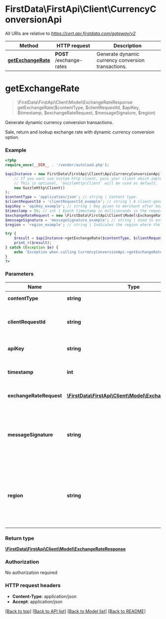 # FirstData\FirstApi\Client\CurrencyConversionApi

All URIs are relative to *https://cert.api.firstdata.com/gateway/v2*

Method | HTTP request | Description
------------- | ------------- | -------------
[**getExchangeRate**](CurrencyConversionApi.md#getExchangeRate) | **POST** /exchange-rates | Generate dynamic currency conversion transactions.


# **getExchangeRate**
> \FirstData\FirstApi\Client\Model\ExchangeRateResponse getExchangeRate($contentType, $clientRequestId, $apiKey, $timestamp, $exchangeRateRequest, $messageSignature, $region)

Generate dynamic currency conversion transactions.

Sale, return and lookup exchange rate with dynamic currency conversion option.

### Example
```php
<?php
require_once(__DIR__ . '/vendor/autoload.php');

$apiInstance = new FirstData\FirstApi\Client\Api\CurrencyConversionApi(
    // If you want use custom http client, pass your client which implements `GuzzleHttp\ClientInterface`.
    // This is optional, `GuzzleHttp\Client` will be used as default.
    new GuzzleHttp\Client()
);
$contentType = 'application/json'; // string | Content type.
$clientRequestId = 'clientRequestId_example'; // string | A client-generated ID for request tracking and signature creation, unique per request.  This is also used for idempotency control. We recommend 128-bit UUID format.
$apiKey = 'apiKey_example'; // string | Key given to merchant after boarding associating their requests with the appropriate app in Apigee.
$timestamp = 56; // int | Epoch timestamp in milliseconds in the request from a client system. Used for Message Signature generation and time limit (5 mins).
$exchangeRateRequest = new \FirstData\FirstApi\Client\Model\ExchangeRateRequest(); // \FirstData\FirstApi\Client\Model\ExchangeRateRequest | Accepted request types: DCCExchangeRateRequest and DynamicPricingExchangeRateRequest.
$messageSignature = 'messageSignature_example'; // string | Used to ensure the request has not been tampered with during transmission. The Message-Signature is the Base64 encoded HMAC hash (SHA256 algorithm with the API Secret as the key.) For more information, refer to the supporting documentation on the Developer Portal.
$region = 'region_example'; // string | Indicates the region where the client wants the transaction to be processed. This will override the default processing region identified for the client. Available options are argentina, brazil, germany, india and northamerica. Region specific store setup and APIGEE boarding is required in order to use an alternate region for processing.

try {
    $result = $apiInstance->getExchangeRate($contentType, $clientRequestId, $apiKey, $timestamp, $exchangeRateRequest, $messageSignature, $region);
    print_r($result);
} catch (Exception $e) {
    echo 'Exception when calling CurrencyConversionApi->getExchangeRate: ', $e->getMessage(), PHP_EOL;
}
?>
```

### Parameters

Name | Type | Description  | Notes
------------- | ------------- | ------------- | -------------
 **contentType** | **string**| Content type. | [default to &#39;application/json&#39;]
 **clientRequestId** | **string**| A client-generated ID for request tracking and signature creation, unique per request.  This is also used for idempotency control. We recommend 128-bit UUID format. |
 **apiKey** | **string**| Key given to merchant after boarding associating their requests with the appropriate app in Apigee. |
 **timestamp** | **int**| Epoch timestamp in milliseconds in the request from a client system. Used for Message Signature generation and time limit (5 mins). |
 **exchangeRateRequest** | [**\FirstData\FirstApi\Client\Model\ExchangeRateRequest**](../Model/ExchangeRateRequest.md)| Accepted request types: DCCExchangeRateRequest and DynamicPricingExchangeRateRequest. |
 **messageSignature** | **string**| Used to ensure the request has not been tampered with during transmission. The Message-Signature is the Base64 encoded HMAC hash (SHA256 algorithm with the API Secret as the key.) For more information, refer to the supporting documentation on the Developer Portal. | [optional]
 **region** | **string**| Indicates the region where the client wants the transaction to be processed. This will override the default processing region identified for the client. Available options are argentina, brazil, germany, india and northamerica. Region specific store setup and APIGEE boarding is required in order to use an alternate region for processing. | [optional]

### Return type

[**\FirstData\FirstApi\Client\Model\ExchangeRateResponse**](../Model/ExchangeRateResponse.md)

### Authorization

No authorization required

### HTTP request headers

 - **Content-Type**: application/json
 - **Accept**: application/json

[[Back to top]](#) [[Back to API list]](../../README.md#documentation-for-api-endpoints) [[Back to Model list]](../../README.md#documentation-for-models) [[Back to README]](../../README.md)


